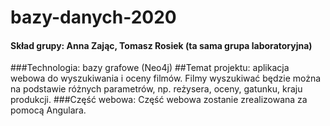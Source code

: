 # bazy-danych-2020
#### Skład grupy: Anna Zając, Tomasz Rosiek (ta sama grupa laboratoryjna)
###Technologia:
  bazy grafowe (Neo4j)
##Temat projektu:
  aplikacja webowa do wyszukiwania i oceny filmów.  Filmy wyszukiwać będzie można na podstawie różnych parametrów, np. reżysera,          oceny, gatunku, kraju produkcji.
###Część webowa:
Część webowa zostanie zrealizowana za pomocą Angulara.
